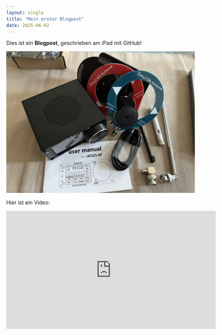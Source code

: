 ```yaml
---
layout: single
title: "Mein erster Blogpost"
date: 2025-06-02
---
```


Dies ist ein **Blogpost**, geschrieben am iPad mit GitHub!

![Ein Bild](/assets/images/IMG_8433.jpeg)

Hier ist ein Video:  
<iframe width="560" height="315" src="https://www.youtube.com/embed/dQw4w9WgXcQ" frameborder="0" allowfullscreen></iframe>

